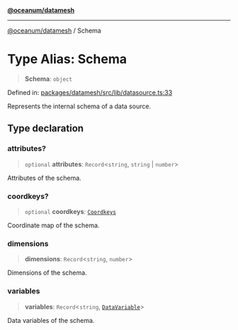 [**@oceanum/datamesh**](../README.md)

***

[@oceanum/datamesh](../README.md) / Schema

# Type Alias: Schema

> **Schema**: `object`

Defined in: [packages/datamesh/src/lib/datasource.ts:33](https://github.com/oceanum-io/oceanum-js/blob/4449d4b3fac355094039d4392e96edf8345b7153/packages/datamesh/src/lib/datasource.ts#L33)

Represents the internal schema of a data source.

## Type declaration

### attributes?

> `optional` **attributes**: `Record`\<`string`, `string` \| `number`\>

Attributes of the schema.

### coordkeys?

> `optional` **coordkeys**: [`Coordkeys`](Coordkeys.md)

Coordinate map of the schema.

### dimensions

> **dimensions**: `Record`\<`string`, `number`\>

Dimensions of the schema.

### variables

> **variables**: `Record`\<`string`, [`DataVariable`](DataVariable.md)\>

Data variables of the schema.
